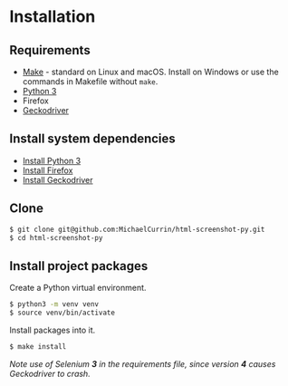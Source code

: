 # Installation


## Requirements

- [Make](https://www.gnu.org/software/make/) - standard on Linux and macOS. Install on Windows or use the commands in Makefile without `make`.
- [Python 3](https://www.python.org)
- Firefox
- [Geckodriver](https://firefox-source-docs.mozilla.org/testing/geckodriver/index.html)


## Install system dependencies

- [Install Python 3](https://gist.github.com/MichaelCurrin/57caae30bd7b0991098e9804a9494c23)
- [Install Firefox](https://www.mozilla.org/en-US/firefox/new/)
- [Install Geckodriver](https://gist.github.com/MichaelCurrin/877a6ab95d6e8edcd1b1bcb60e71815f)


## Clone

```sh
$ git clone git@github.com:MichaelCurrin/html-screenshot-py.git
$ cd html-screenshot-py
```


## Install project packages

Create a Python virtual environment.

```bash
$ python3 -m venv venv
$ source venv/bin/activate
```

Install packages into it.

```sh
$ make install
```

_Note use of Selenium **3** in the requirements file, since version **4** causes Geckodriver to crash._

